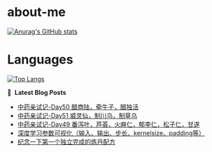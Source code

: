 # about-me
[![Anurag's GitHub stats](https://github-readme-stats.vercel.app/api?username=whitewatercn)](https://github.com/anuraghazra/github-readme-stats)

# Languages
[![Top Langs](https://github-readme-stats.vercel.app/api/top-langs/?username=whitewatercn)](https://github.com/anuraghazra/github-readme-stats)

📕 &nbsp;**Latest Blog Posts**
<!-- BLOG-POST-LIST:START -->
- [中药亲试记-Day50 醋商陆，牵牛子，醋独活](https://forum.beginner.center/t/topic/1242/1)
- [中药亲试记-Day51 威灵仙，制川乌，制草乌](https://forum.beginner.center/t/topic/1241/1)
- [中药亲试记-Day49 番泻叶，芦荟，火麻仁，郁李仁，松子仁，甘遂](https://forum.beginner.center/t/topic/1240/1)
- [深度学习参数可视化（输入、输出、步长、kernelsize、padding等）](https://forum.beginner.center/t/topic/1236/1)
- [纪念一下第一个独立完成的炼丹配方](https://forum.beginner.center/t/topic/1235/1)
<!-- BLOG-POST-LIST:END -->
